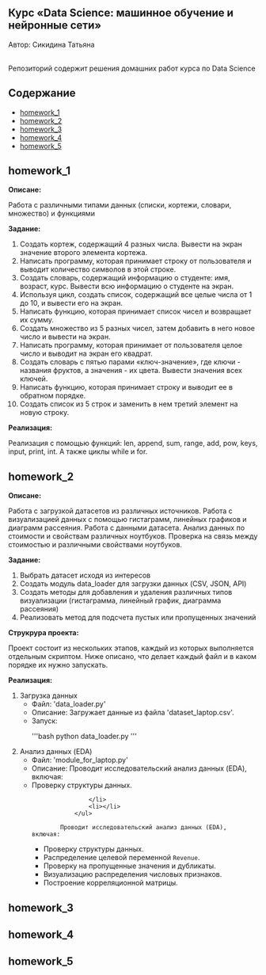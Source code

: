 <h2>Курс «Data Science: машинное обучение и нейронные сети»</h2>
<p>
    Автор: Сикидина Татьяна</p></br>
    Репозиторий содержит решения домашних работ курса по Data Science
</p>
<h2>Содержание</h2>
<p>
    <ul>
        <li><a href="#hm1">homework_1</a></li>
        <li><a href="#hm2">homework_2</a></li>
        <li><a href="#hm3">homework_3</a></li>
        <li><a href="#hm4">homework_4</a></li>
        <li><a href="#hm5">homework_5</a></li>
    </ul>
</p>
<h2 id='hm1'>homework_1</h2>
<p>
    <b>Описане:</b>
    <p>Работа с различными типами данных (списки, кортежи, словари, множество) и функциями</p>
    <b>Задание:</b>
    <p>
        <ol>
            <li>Создать кортеж, содержащий 4 разных числа. Вывести на экран значение второго элемента кортежа.</li>
            <li>Написать программу, которая принимает строку от пользователя и выводит количество символов в этой строке.</li>
            <li>Создать словарь, содержащий информацию о студенте: имя, возраст, курс. Вывести всю информацию о студенте на экран.</li>
            <li>Используя цикл, создать список, содержащий все целые числа от 1 до 10, и вывести его на экран.</li>
            <li>Написать функцию, которая принимает список чисел и возвращает их сумму.</li>
            <li>Создать множество из 5 разных чисел, затем добавить в него новое число и вывести на экран.</li>
            <li>Написать программу, которая принимает от пользователя целое число и выводит на экран его квадрат.</li>
            <li>Создать словарь с пятью парами «ключ-значение», где ключи - названия фруктов, а значения - их цвета. Вывести значения всех ключей.</li>
            <li>Написать функцию, которая принимает строку и выводит ее в обратном порядке.</li>
            <li>Создать список из 5 строк и заменить в нем третий элемент на новую строку.</li>
        </ol> 
    </p>               
    <b>Реализация:</b>
    <p>
        Реализация с помощью функций: len, append, sum, range, add, pow, keys, input, print, int. А также циклы while и for.
    </p>
</p>
<h2 id='hm2'>homework_2</h2>
<p>
    <b>Описане:</b>
    <p>Работа с загрузкой датасетов из различных источников. Работа с визуализацией данных с помощью гистаграмм, линейных графиков и диаграмм рассеяния. Работа с данными датасета. Анализ данных по стоимости и свойствам различных ноутбуков. Проверка на связь между стоимостью и различными свойствами ноутбуков.</p>
    <b>Задание:</b>
    <p>
        <ol>
            <li>Выбрать датасет исходя из интересов</li>
            <li>Создать модуль data_loader для загрузки данных (CSV, JSON, API)</li>
            <li>Создать методы для добавления и удаления различных типов визуализации (гистаграмма, линейный график, диаграмма рассеяния)</li>
            <li>Реализовать метод для подсчета пустых или пропущенных значений</li>            
        </ol>
    </p>
    <b>Струкрура проекта:</b>
    <p>
        Проект состоит из нескольких этапов, каждый из которых выполняется отдельным скриптом. Ниже описано, что делает каждый файл и в каком порядке их нужно запускать.
    </p>
    <b>Реализация:</b>
    <p>
        <ol>
            <li>Загрузка данных
                <ul>
                    <li>Файл: 'data_loader.py'</li>
                    <li>Описание: Загружает данные из файла 'dataset_laptop.csv'.</li>
                    <li>Запуск:
                        <p>
                            '''bash
                            python data_loader.py
                            '''
                        </p>                    
                    </li>
                </ul>
            </li>
            <li>Анализ данных (EDA)
                <ul>
                    <li>Файл: 'module_for_laptop.py'</li>
                    <li>Описание: Проводит исследовательский анализ данных (EDA), включая:
                        <li>Проверку структуры данных.</li>
                    
                    </li>
                    <li></li>
                </ul>
            
            Проводит исследовательский анализ данных (EDA), включая:
- Проверку структуры данных.
- Распределение целевой переменной `Revenue`.
- Проверку на пропущенные значения и дубликаты.
- Визуализацию распределения числовых признаков.
- Построение корреляционной матрицы.
            </li>
        </ol>
    </p>
</p>
<h2 id='hm3'>homework_3</h2>
<h2 id='hm4'>homework_4</h2>
<h2 id='hm5'>homework_5</h2>


